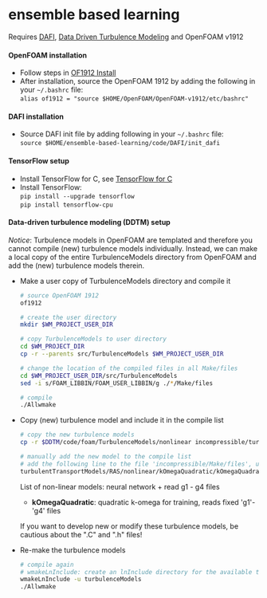 # ensemble based learning

Requires [DAFI](https://github.com/xiaoh/DAFI), [Data Driven Turbulence Modeling](https://github.com/cmichelenstrofer/Data-Driven-Turbulence-Modeling) and OpenFOAM v1912

#### OpenFOAM installation
- Follow steps in [OF1912 Install](https://www.cemf.ir/how-to-install-openfoam-v1912-from-source-pack/)
- After installation, source the OpenFOAM 1912 by adding the following in your `~/.bashrc` file:
  <br>`alias of1912 = "source $HOME/OpenFOAM/OpenFOAM-v1912/etc/bashrc"`

#### DAFI installation
- Source DAFI init file by adding following in your `~/.bashrc` file:
  <br>`source $HOME/ensemble-based-learning/code/DAFI/init_dafi`

#### TensorFlow setup
- Install TensorFlow for C, see [TensorFlow for C](https://tensorflow.google.cn/install/lang_c#linux)
- Install TensorFlow:
  <br> `pip install --upgrade tensorflow`
  <br> `pip install tensorflow-cpu`

#### Data-driven turbulence modeling (DDTM) setup
*Notice*: Turbulence models in OpenFOAM are templated and therefore you cannot compile (new) turbulence models individually. Instead,
we can make a local copy of the entire TurbulenceModels directory from OpenFOAM and add the (new) turbulence models therein.
- Make a user copy of TurbulenceModels directory and compile it
  ```bash
  # source OpenFOAM 1912
  of1912
  
  # create the user directory
  mkdir $WM_PROJECT_USER_DIR
  
  # copy TurbulenceModels to user directory
  cd $WM_PROJECT_DIR
  cp -r --parents src/TurbulenceModels $WM_PROJECT_USER_DIR
  
  # change the location of the compiled files in all Make/files
  cd $WM_PROJECT_USER_DIR/src/TurbulenceModels
  sed -i s/FOAM_LIBBIN/FOAM_USER_LIBBIN/g ./*/Make/files
  
  # compile 
  ./Allwmake
  ```
- Copy (new) turbulence model and include it in the compile list
  ```bash
  # copy the new turbulence models
  cp -r $DDTM/code/foam/TurbulenceModels/nonlinear incompressible/turbulentTransportModels/RAS
  
  # manually add the new model to the compile list
  # add the following line to the file 'incompressible/Make/files', using kOmegaQuadratic for ASJ case for example:
  turbulentTransportModels/RAS/nonlinear/kOmegaQuadratic/kOmegaQuadratic.C
  ```
  List of non-linear models: neural network + read g1 - g4 files
  - **kOmegaQuadratic**: quadratic k-omega for training, reads fixed 'g1'-'g4' files
  
  If you want to develop new or modify these turbulence models, be cautious about the ".C" and ".h" files!

- Re-make the turbulence models
  ```bash
  # compile again
  # wmakeLnInclude: create an lnInclude directory for the available turbulence models
  wmakeLnInclude -u turbulenceModels
  ./Allwmake
  ```
  
